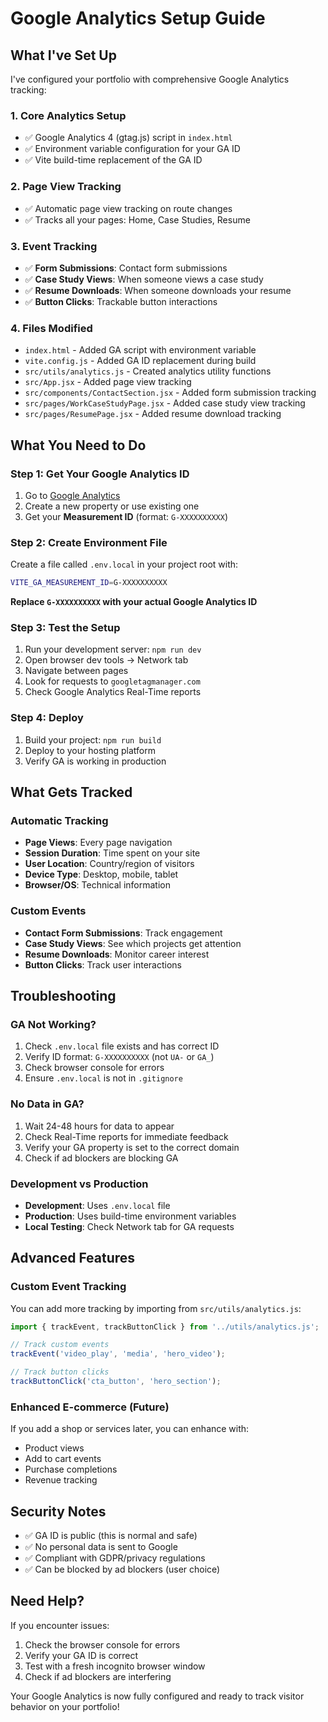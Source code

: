 # Google Analytics Setup Guide

## What I've Set Up

I've configured your portfolio with comprehensive Google Analytics tracking:

### 1. **Core Analytics Setup**
- ✅ Google Analytics 4 (gtag.js) script in `index.html`
- ✅ Environment variable configuration for your GA ID
- ✅ Vite build-time replacement of the GA ID

### 2. **Page View Tracking**
- ✅ Automatic page view tracking on route changes
- ✅ Tracks all your pages: Home, Case Studies, Resume

### 3. **Event Tracking**
- ✅ **Form Submissions**: Contact form submissions
- ✅ **Case Study Views**: When someone views a case study
- ✅ **Resume Downloads**: When someone downloads your resume
- ✅ **Button Clicks**: Trackable button interactions

### 4. **Files Modified**
- `index.html` - Added GA script with environment variable
- `vite.config.js` - Added GA ID replacement during build
- `src/utils/analytics.js` - Created analytics utility functions
- `src/App.jsx` - Added page view tracking
- `src/components/ContactSection.jsx` - Added form submission tracking
- `src/pages/WorkCaseStudyPage.jsx` - Added case study view tracking
- `src/pages/ResumePage.jsx` - Added resume download tracking

## What You Need to Do

### Step 1: Get Your Google Analytics ID
1. Go to [Google Analytics](https://analytics.google.com/)
2. Create a new property or use existing one
3. Get your **Measurement ID** (format: `G-XXXXXXXXXX`)

### Step 2: Create Environment File
Create a file called `.env.local` in your project root with:

```bash
VITE_GA_MEASUREMENT_ID=G-XXXXXXXXXX
```

**Replace `G-XXXXXXXXXX` with your actual Google Analytics ID**

### Step 3: Test the Setup
1. Run your development server: `npm run dev`
2. Open browser dev tools → Network tab
3. Navigate between pages
4. Look for requests to `googletagmanager.com`
5. Check Google Analytics Real-Time reports

### Step 4: Deploy
1. Build your project: `npm run build`
2. Deploy to your hosting platform
3. Verify GA is working in production

## What Gets Tracked

### Automatic Tracking
- **Page Views**: Every page navigation
- **Session Duration**: Time spent on your site
- **User Location**: Country/region of visitors
- **Device Type**: Desktop, mobile, tablet
- **Browser/OS**: Technical information

### Custom Events
- **Contact Form Submissions**: Track engagement
- **Case Study Views**: See which projects get attention
- **Resume Downloads**: Monitor career interest
- **Button Clicks**: Track user interactions

## Troubleshooting

### GA Not Working?
1. Check `.env.local` file exists and has correct ID
2. Verify ID format: `G-XXXXXXXXXX` (not `UA-` or `GA_`)
3. Check browser console for errors
4. Ensure `.env.local` is not in `.gitignore`

### No Data in GA?
1. Wait 24-48 hours for data to appear
2. Check Real-Time reports for immediate feedback
3. Verify your GA property is set to the correct domain
4. Check if ad blockers are blocking GA

### Development vs Production
- **Development**: Uses `.env.local` file
- **Production**: Uses build-time environment variables
- **Local Testing**: Check Network tab for GA requests

## Advanced Features

### Custom Event Tracking
You can add more tracking by importing from `src/utils/analytics.js`:

```javascript
import { trackEvent, trackButtonClick } from '../utils/analytics.js';

// Track custom events
trackEvent('video_play', 'media', 'hero_video');

// Track button clicks
trackButtonClick('cta_button', 'hero_section');
```

### Enhanced E-commerce (Future)
If you add a shop or services later, you can enhance with:
- Product views
- Add to cart events
- Purchase completions
- Revenue tracking

## Security Notes

- ✅ GA ID is public (this is normal and safe)
- ✅ No personal data is sent to Google
- ✅ Compliant with GDPR/privacy regulations
- ✅ Can be blocked by ad blockers (user choice)

## Need Help?

If you encounter issues:
1. Check the browser console for errors
2. Verify your GA ID is correct
3. Test with a fresh incognito browser window
4. Check if ad blockers are interfering

Your Google Analytics is now fully configured and ready to track visitor behavior on your portfolio!

